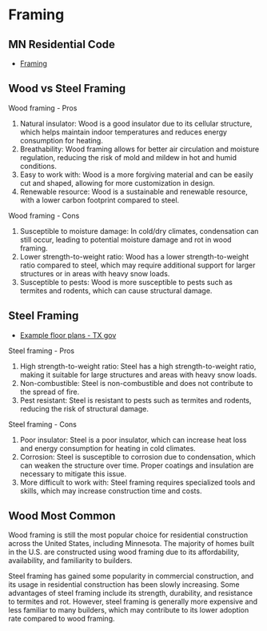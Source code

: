 # Framing

## MN Residential Code

- [Framing](https://codes.iccsafe.org/content/MNIFGMNRC2020P1/chapter-6-framing)

## Wood vs Steel Framing

Wood framing - Pros

1. Natural insulator: Wood is a good insulator due to its cellular structure, which helps maintain indoor temperatures and reduces energy consumption for heating.
1. Breathability: Wood framing allows for better air circulation and moisture regulation, reducing the risk of mold and mildew in hot and humid conditions.
1. Easy to work with: Wood is a more forgiving material and can be easily cut and shaped, allowing for more customization in design.
1. Renewable resource: Wood is a sustainable and renewable resource, with a lower carbon footprint compared to steel.

Wood framing - Cons

1. Susceptible to moisture damage: In cold/dry climates, condensation can still occur, leading to potential moisture damage and rot in wood framing.
1. Lower strength-to-weight ratio: Wood has a lower strength-to-weight ratio compared to steel, which may require additional support for larger structures or in areas with heavy snow loads.
1. Susceptible to pests: Wood is more susceptible to pests such as termites and rodents, which can cause structural damage.



## Steel Framing

- [Example floor plans - TX gov](https://recovery.texas.gov/documents/mitigation/programs/homeowner-programs/resilient-home/steel-frame-floor-plans.pdf)

Steel framing - Pros

1. High strength-to-weight ratio: Steel has a high strength-to-weight ratio, making it suitable for large structures and areas with heavy snow loads.
1. Non-combustible: Steel is non-combustible and does not contribute to the spread of fire.
1. Pest resistant: Steel is resistant to pests such as termites and rodents, reducing the risk of structural damage.

Steel framing - Cons

1. Poor insulator: Steel is a poor insulator, which can increase heat loss and energy consumption for heating in cold climates.
1. Corrosion: Steel is susceptible to corrosion due to condensation, which can weaken the structure over time. Proper coatings and insulation are necessary to mitigate this issue.
1. More difficult to work with: Steel framing requires specialized tools and skills, which may increase construction time and costs.

## Wood Most Common

Wood framing is still the most popular choice for residential construction across the United States, including Minnesota. The majority of homes built in the U.S. are constructed using wood framing due to its affordability, availability, and familiarity to builders.

Steel framing has gained some popularity in commercial construction, and its usage in residential construction has been slowly increasing. Some advantages of steel framing include its strength, durability, and resistance to termites and rot. However, steel framing is generally more expensive and less familiar to many builders, which may contribute to its lower adoption rate compared to wood framing.